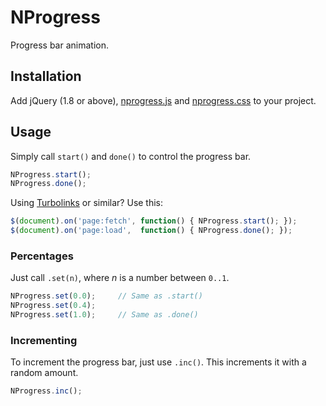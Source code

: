 NProgress
=========

Progress bar animation.

Installation
------------

Add jQuery (1.8 or above), [nprogress.js] and [nprogress.css] to your project.

Usage
-----

Simply call `start()` and `done()` to control the progress bar.

~~~ js
NProgress.start();
NProgress.done();
~~~

Using [Turbolinks] or similar? Use this:

~~~ js
$(document).on('page:fetch', function() { NProgress.start(); });
$(document).on('page:load',  function() { NProgress.done(); });
~~~

### Percentages

Just call `.set(n)`, where *n* is a number between `0..1`.

~~~ js
NProgress.set(0.0);     // Same as .start()
NProgress.set(0.4);
NProgress.set(1.0);     // Same as .done()
~~~

### Incrementing

To increment the progress bar, just use `.inc()`. This increments it with a 
random amount.

~~~ js
NProgress.inc();
~~~

[Turbolinks]: https://github.com/rails/turbolinks
[nprogress.js]: nprogress.js
[nprogress.css]: nprogress.css
